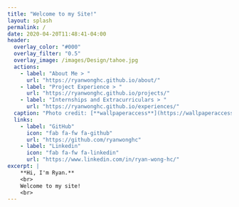 ```yaml
---
title: "Welcome to my Site!"
layout: splash
permalink: /
date: 2020-04-20T11:48:41-04:00
header:
  overlay_color: "#000"
  overlay_filter: "0.5"
  overlay_image: /images/Design/tahoe.jpg
  actions:
    - label: "About Me > "
      url: "https://ryanwonghc.github.io/about/"
    - label: "Project Experience > "
      url: "https://ryanwonghc.github.io/projects/"
    - label: "Internships and Extracurriculars > "
      url: "https://ryanwonghc.github.io/experiences/"
  caption: "Photo credit: [**wallpaperaccess**](https://wallpaperaccess.com/lake-tahoe)"
  links:
    - label: "GitHub"
      icon: "fab fa-fw fa-github"
      url: "https://github.com/ryanwonghc"
    - label: "Linkedin"
      icon: "fab fa-fw fa-linkedin"
      url: "https://www.linkedin.com/in/ryan-wong-hc/"
excerpt: |
    **Hi, I'm Ryan.**
    <br>
    Welcome to my site!
    <br>
---
```

